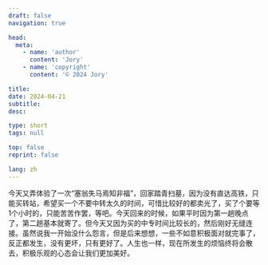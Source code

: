 ```yaml
---
draft: false
navigation: true

head:
  meta:
    - name: 'author'
      content: 'Jory'
    - name: 'copyright'
      content: '© 2024 Jory'

title: 
date: 2024-04-21
subtitle: 
desc: 

type: short
tags: null

top: false
reprint: false

lang: zh
---
```


今天又弄体验了一次“塞翁失马焉知非福”，回家踏青扫墓，因为没有直达高铁，只能买转站，希望买一个不要中转太久的时间，可惜比较好的都卖光了，买了个要等1个小时的，只能苦苦作罢，等吧。今天回来的时候，如果平时因为第一趟晚点了，第二趟基本就寄了。但今天又因为买的中专时间比较长的，然后刚好无缝连接。虽然说我一开始没什么怨言，但是后来想想，一些不如意积极面对就完事了，反正都发生，没有更坏，只有更好了。人生也一样，现在所发生的烦恼终将会散去，积极乐观的心态会让我们更加美好。
